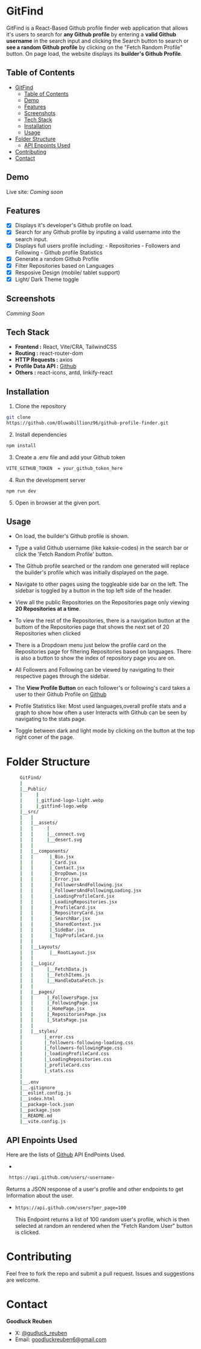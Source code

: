 # GitFind

GitFind is a React-Based Github profile finder web application that allows it's users to search for **any Github profile** by entering a **valid Github username** in the search input and clicking the Search button to search or **see a random Github profile** by clicking on the "Fetch Random Profile" button. On page load, the website displays its **builder's Github Profile**.

## Table of Contents

- [GitFind](#gitfind)
  - [Table of Contents](#table-of-contents)
  - [Demo](#demo)
  - [Features](#features)
  - [Screenshots](#screenshots)
  - [Tech Stack](#tech-stack)
  - [Installation](#installation)
  - [Usage](#usage)
- [Folder Structure](#folder-structure)
  - [API Enpoints Used](#api-enpoints-used)
- [Contributing](#contributing)
- [Contact](#contact)

## Demo

Live site: _Coming soon_

## Features

- [x] Displays it's developer's Github profile on load.
- [x] Search for any Github profile by inputing a valid username into the search input.
- [x] Displays full users profile including: - Repositories - Followers and Following - Github profile Statistics
- [x] Generate a random Github Profile
- [x] Filter Repositories based on Languages
- [x] Resposive Design (mobile/ tablet support)
- [x] Light/ Dark Theme toggle

## Screenshots

_Comming Soon_

## Tech Stack

- **Frontend :** React, Vite/CRA, TailwindCSS
- **Routing :** react-router-dom
- **HTTP Requests :** axios
- **Profile Data API :** [Github](https://github.com/)
- **Others :** react-icons, antd, linkify-react

## Installation

1. Clone the repository

```bash
git clone
https://github.com/Oluwabillionz96/github-profile-finder.git
```

2. Install dependencies

```bash
npm install
```

3. Create a .env file and add your Github token

```bash
VITE_GITHUB_TOKEN  = your_github_token_here
```

4. Run the development server

```bash
npm run dev
```

5. Open in browser at the given port.

## Usage

- On load, the builder's Github profile is shown.
- Type a valid Github username (like kaksie-codes) in the search bar or click the 'Fetch Random Profile' button.

- The Github profile searched or the random one generated will replace the builder's profile which was initially displayed on the page.

- Navigate to other pages using the toggleable side bar on the left. The sidebar is toggled by a button in the top left side of the header.

- View all the public Repositories on the Repositories page only viewing **20 Repositories at a time**.

- To view the rest of the Repositories, there is a navigation button at the buttom of the Repositories page that shows the next set of 20 Repositories when clicked

- There is a Dropdown menu just below the profile card on the Repositories page for filtering Repositories based on languages. There is also a button to show the index of repository page you are on.

- All Followers and Following can be viewed by navigating to their respective pages through the sidebar.

- The **View Profile Button** on each follower's or following's card takes a user to their Github Profile on [Github](https://github.com)

- Profile Statistics like: Most used languages,overall profile stats and a graph to show how often a user Interacts with Github can be seen by navigating to the stats page.

- Toggle between dark and light mode by clicking on the button at the top right coner of the page.

# Folder Structure

```bash
     GitFind/
     |
     |__Public/
     |     |
     |     |_gitfind-logo-light.webp
     |     |_gitfind-logo.webp
     |__src/
     |   |
     |   |__assets/
     |   |     |
     |   |     |__connect.svg
     |   |     |__desert.svg
     |   |
     |   |__components/
     |   |      |_Bio.jsx
     |   |      |_Card.jsx
     |   |      |_Contact.jsx
     |   |      |_DropDown.jsx
     |   |      |_Error.jsx
     |   |      |_FollowersAndFollowing.jsx
     |   |      |_FollowersAndFollowingLoading.jsx
     |   |      |_LoadingProfileCard.jsx
     |   |      |_LoadingRepositories.jsx
     |   |      |_ProfileCard.jsx
     |   |      |_RepositoryCard.jsx
     |   |      |_SearchBar.jsx
     |   |      |_SharedContext.jsx
     |   |      |_SideBar.jsx
     |   |      |_TopProfileCard.jsx
     |   |
     |   |__Layouts/
     |   |      |__RootLayout.jsx
     |   |
     |   |__Logic/
     |   |     |__FetchData.js
     |   |     |__FetchItems.js
     |   |     |__HandleDataFetch.js
     |   |
     |   |__pages/
     |   |     |_FollowersPage.jsx
     |   |     |_FollowingPage.jsx
     |   |     |_HomePage.jsx
     |   |     |_RepositoriesPage.jsx
     |   |     |_StatsPage.jsx
     |   |
     |   |__styles/
     |        |_error.css
     |        |_followers-following-loading.css
     |        |_followers-followingPage.css
     |        |_loadingProfileCard.css
     |        |_LoadingRepositories.css
     |        |_profileCard.css
     |        |_stats.css
     |
     |__.env
     |__.gitignore
     |__eslint.config.js
     |__index.html
     |__package-lock.json
     |__package.json
     |__README.md
     |__vite.config.js
```

## API Enpoints Used

Here are the lists of [Github](https;//github.com) API EndPoints Used.

-

```bash
 https://api.github.com/users/<username>
```

Returns a JSON response of a user's profile and other endpoints to get Information about the user.

- ```bash
  https://api.github.com/users?per_page=100
  ```
  This Endpoint returns a list of 100 random user's profile, which is then selected at random an rendered when the "Fetch Random User" button is clicked.


# Contributing

Feel free to fork the repo and submit a pull request. Issues and suggestions are welcome.

# Contact

**Goodluck Reuben**

- X: [@gudluck_reuben](#https://x.com/gudluck_reuben)
- Email: [goodluckreuben6@gmail.com](goodluckreuben96@gmail.com)

